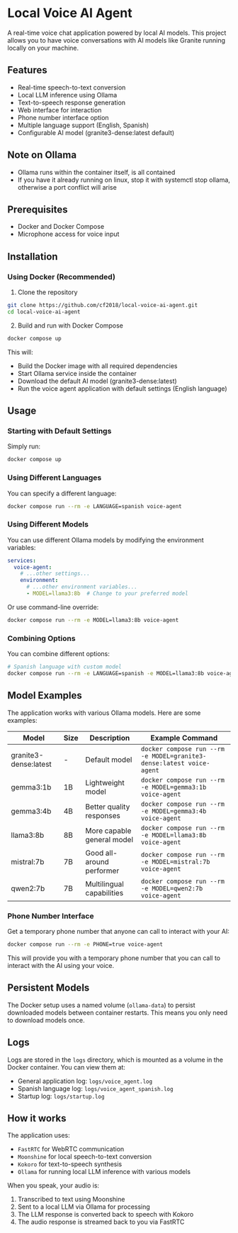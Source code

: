 # Local Voice AI Agent

A real-time voice chat application powered by local AI models. This project allows you to have voice conversations with AI models like Granite running locally on your machine.

## Features

- Real-time speech-to-text conversion
- Local LLM inference using Ollama
- Text-to-speech response generation
- Web interface for interaction
- Phone number interface option
- Multiple language support (English, Spanish)
- Configurable AI model (granite3-dense:latest default)

## Note on Ollama
- Ollama runs within the container itself, is all contained
- If you have it already running on linux, stop it with systemctl stop ollama, otherwise a port conflict will arise

## Prerequisites

- Docker and Docker Compose
- Microphone access for voice input

## Installation

### Using Docker (Recommended)

1. Clone the repository

```bash
git clone https://github.com/cf2018/local-voice-ai-agent.git
cd local-voice-ai-agent
```

2. Build and run with Docker Compose

```bash
docker compose up
```

This will:
- Build the Docker image with all required dependencies
- Start Ollama service inside the container
- Download the default AI model (granite3-dense:latest)
- Run the voice agent application with default settings (English language)

## Usage

### Starting with Default Settings

Simply run:

```bash
docker compose up
```

### Using Different Languages

You can specify a different language:

```bash
docker compose run --rm -e LANGUAGE=spanish voice-agent
```

### Using Different Models

You can use different Ollama models by modifying the environment variables:

```yaml
services:
  voice-agent:
    # ...other settings...
    environment:
      # ...other environment variables...
      - MODEL=llama3:8b  # Change to your preferred model
```

Or use command-line override:

```bash
docker compose run --rm -e MODEL=llama3:8b voice-agent
```

### Combining Options

You can combine different options:

```bash
# Spanish language with custom model
docker compose run --rm -e LANGUAGE=spanish -e MODEL=llama3:8b voice-agent
```

## Model Examples

The application works with various Ollama models. Here are some examples:

| Model | Size | Description | Example Command |
|-------|------|-------------|----------------|
| granite3-dense:latest | - | Default model | `docker compose run --rm -e MODEL=granite3-dense:latest voice-agent` |
| gemma3:1b | 1B | Lightweight model | `docker compose run --rm -e MODEL=gemma3:1b voice-agent` |
| gemma3:4b | 4B | Better quality responses | `docker compose run --rm -e MODEL=gemma3:4b voice-agent` |
| llama3:8b | 8B | More capable general model | `docker compose run --rm -e MODEL=llama3:8b voice-agent` |
| mistral:7b | 7B | Good all-around performer | `docker compose run --rm -e MODEL=mistral:7b voice-agent` |
| qwen2:7b | 7B | Multilingual capabilities | `docker compose run --rm -e MODEL=qwen2:7b voice-agent` |

### Phone Number Interface
Get a temporary phone number that anyone can call to interact with your AI:

```bash
docker compose run --rm -e PHONE=true voice-agent
```

This will provide you with a temporary phone number that you can call to interact with the AI using your voice.

## Persistent Models

The Docker setup uses a named volume (`ollama-data`) to persist downloaded models between container restarts. This means you only need to download models once.

## Logs

Logs are stored in the `logs` directory, which is mounted as a volume in the Docker container. You can view them at:

- General application log: `logs/voice_agent.log`
- Spanish language log: `logs/voice_agent_spanish.log`
- Startup log: `logs/startup.log`

## How it works

The application uses:
- `FastRTC` for WebRTC communication
- `Moonshine` for local speech-to-text conversion
- `Kokoro` for text-to-speech synthesis
- `Ollama` for running local LLM inference with various models

When you speak, your audio is:
1. Transcribed to text using Moonshine
2. Sent to a local LLM via Ollama for processing
3. The LLM response is converted back to speech with Kokoro
4. The audio response is streamed back to you via FastRTC
